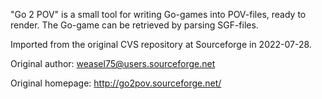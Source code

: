 "Go 2 POV" is a small tool for writing Go-games into POV-files, ready to render. The Go-game can be retrieved by parsing SGF-files.

Imported from the original CVS repository at Sourceforge in 2022-07-28.

Original author: weasel75@users.sourceforge.net

Original homepage: http://go2pov.sourceforge.net/

